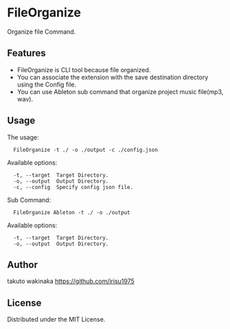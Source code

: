 # FileOrganize

Organize file Command.

## Features

- FileOrganize is CLI tool because file organized.
- You can associate the extension with the save destination directory using the Config file.
- You can use Ableton sub command that organize project music file(mp3, wav).

## Usage

The usage:

```
  FileOrganize -t ./ -o ./output -c ./config.json
```

Available options:

```
  -t, --target  Target Directory.
  -o, --output  Output Directory.
  -c, --config  Specify config json file.
```

Sub Command:

```
  FileOrganize Ableton -t ./ -o ./output
```

Available options:

```
  -t, --target  Target Directory.
  -o, --output  Output Directory.
```

## Author

takuto wakinaka https://github.com/irisu1975

## License

Distributed under the MIT License.
